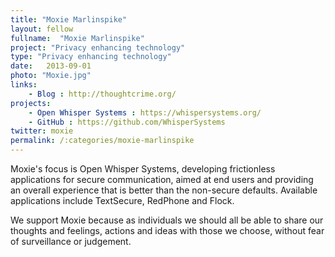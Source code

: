 ```yaml
---
title: "Moxie Marlinspike"
layout: fellow
fullname:  "Moxie Marlinspike"
project: "Privacy enhancing technology"
type: "Privacy enhancing technology"
date:   2013-09-01
photo: "Moxie.jpg"
links:
    - Blog : http://thoughtcrime.org/
projects:
    - Open Whisper Systems : https://whispersystems.org/
    - GitHub : https://github.com/WhisperSystems
twitter: moxie
permalink: /:categories/moxie-marlinspike
---
```

Moxie's focus is Open Whisper Systems, developing frictionless applications for secure communication, aimed at end users and providing an overall experience that is better than the non-secure defaults. Available applications include TextSecure, RedPhone and Flock.

We support Moxie because as individuals we should all be able to share our thoughts and feelings, actions and ideas with those we choose, without fear of surveillance or judgement.
